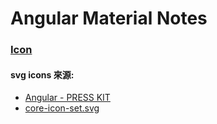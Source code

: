 # Angular Material Notes

### [Icon]
#### svg icons 來源:
- [Angular - PRESS KIT]
- [core-icon-set.svg]




[Icon]: https://material.angular.io/components/icon/overview
[Angular - PRESS KIT]: https://angular.io/presskit
[core-icon-set.svg]: https://github.com/angular/material2/blob/master/src/demo-app/icon/assets/core-icon-set.svg
[Cross-Origin Resource Sharing on GitHub Pages]: https://stackoverflow.com/questions/26416727/cross-origin-resource-sharing-on-github-pages
